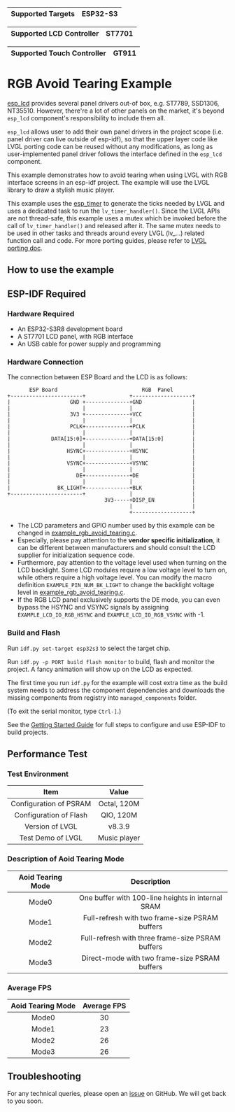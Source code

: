 | Supported Targets | ESP32-S3 |
| ----------------- | -------- |

| Supported LCD Controller    | ST7701 |
| ----------------------------| -------|

| Supported Touch Controller  |  GT911 |
| ----------------------------| -------|

# RGB Avoid Tearing Example

[esp_lcd](https://docs.espressif.com/projects/esp-idf/en/latest/esp32/api-reference/peripherals/lcd.html) provides several panel drivers out-of box, e.g. ST7789, SSD1306, NT35510. However, there're a lot of other panels on the market, it's beyond `esp_lcd` component's responsibility to include them all.

`esp_lcd` allows user to add their own panel drivers in the project scope (i.e. panel driver can live outside of esp-idf), so that the upper layer code like LVGL porting code can be reused without any modifications, as long as user-implemented panel driver follows the interface defined in the `esp_lcd` component.

This example demonstrates how to avoid tearing when using LVGL with RGB interface screens in an esp-idf project. The example will use the LVGL library to draw a stylish music player.

This example uses the [esp_timer](https://docs.espressif.com/projects/esp-idf/en/latest/esp32/api-reference/system/esp_timer.html) to generate the ticks needed by LVGL and uses a dedicated task to run the `lv_timer_handler()`. Since the LVGL APIs are not thread-safe, this example uses a mutex which be invoked before the call of `lv_timer_handler()` and released after it. The same mutex needs to be used in other tasks and threads around every LVGL (lv_...) related function call and code. For more porting guides, please refer to [LVGL porting doc](https://docs.lvgl.io/master/porting/index.html).

## How to use the example

## ESP-IDF Required

### Hardware Required

* An ESP32-S3R8 development board
* A ST7701 LCD panel, with RGB interface
* An USB cable for power supply and programming

### Hardware Connection

The connection between ESP Board and the LCD is as follows:

```
       ESP Board                           RGB  Panel
+-----------------------+              +-------------------+
|                   GND +--------------+GND                |
|                       |              |                   |
|                   3V3 +--------------+VCC                |
|                       |              |                   |
|                   PCLK+--------------+PCLK               |
|                       |              |                   |
|             DATA[15:0]+--------------+DATA[15:0]         |
|                       |              |                   |
|                  HSYNC+--------------+HSYNC              |
|                       |              |                   |
|                  VSYNC+--------------+VSYNC              |
|                       |              |                   |
|                     DE+--------------+DE                 |
|                       |              |                   |
|               BK_LIGHT+--------------+BLK                |
+-----------------------+              |                   |
                               3V3-----+DISP_EN            |
                                       |                   |
                                       +-------------------+
```

* The LCD parameters and GPIO number used by this example can be changed in [example_rgb_avoid_tearing.c](main/example_rgb_avoid_tearing.c).
* Especially, please pay attention to the **vendor specific initialization**, it can be different between manufacturers and should consult the LCD supplier for initialization sequence code.
* Furthermore, pay attention to the voltage level used when turning on the LCD backlight. Some LCD modules require a low voltage level to turn on, while others require a high voltage level. You can modify the macro definition `EXAMPLE_PIN_NUM_BK_LIGHT` to change the backlight voltage level in [example_rgb_avoid_tearing.c](main/example_rgb_avoid_tearing.c).
* If the RGB LCD panel exclusively supports the DE mode, you can even bypass the HSYNC and VSYNC signals by assigning `EXAMPLE_LCD_IO_RGB_HSYNC` and `EXAMPLE_LCD_IO_RGB_VSYNC` with -1.

### Build and Flash

Run `idf.py set-target esp32s3` to select the target chip.

Run `idf.py -p PORT build flash monitor` to build, flash and monitor the project. A fancy animation will show up on the LCD as expected.

The first time you run `idf.py` for the example will cost extra time as the build system needs to address the component dependencies and downloads the missing components from registry into `managed_components` folder.

(To exit the serial monitor, type ``Ctrl-]``.)

See the [Getting Started Guide](https://docs.espressif.com/projects/esp-idf/en/latest/get-started/index.html) for full steps to configure and use ESP-IDF to build projects.

## Performance Test

### Test Environment

|          Item          |                       Value                       |
| :--------------------: | :-----------------------------------------------: |
| Configuration of PSRAM |                    Octal, 120M                    |
| Configuration of Flash |                     QIO, 120M                     |
|    Version of LVGL     |                      v8.3.9                       |
|   Test Demo of LVGL    |                   Music player                    |

### Description of Aoid Tearing Mode

| Aoid Tearing Mode |                    Description                    |
| :---------------: | :-----------------------------------------------: |
|     Mode0         | One buffer with 100-line heights in internal SRAM |
|     Mode1         |  Full-refresh with two frame-size PSRAM buffers   |
|     Mode2         | Full-refresh with three frame-size PSRAM buffers  |
|     Mode3         |   Direct-mode with two frame-size PSRAM buffers   |


### Average FPS

| Aoid Tearing Mode | Average FPS |
| :---------------: | :---------: |
|     Mode0         |     30      |
|     Mode1         |     23      |
|     Mode2         |     26      |
|     Mode3         |     26      |


## Troubleshooting

For any technical queries, please open an [issue](https://github.com/espressif/esp-iot-solution/issues) on GitHub. We will get back to you soon.
